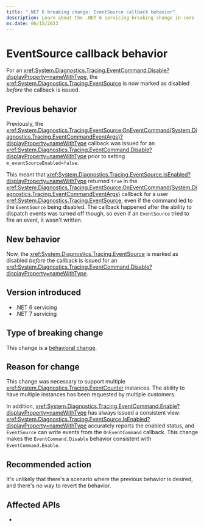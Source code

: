 ```yaml
---
title: ".NET 6 breaking change: EventSource callback behavior"
description: Learn about the .NET 6 servicing breaking change in core .NET libraries where the 'EventSource' is marked as disabled before the callback is issue for an 'EventCommand.Disable'.
ms.date: 06/15/2023
---
```

# EventSource callback behavior

For an <xref:System.Diagnostics.Tracing.EventCommand.Disable?displayProperty=nameWithType>, the <xref:System.Diagnostics.Tracing.EventSource> is now marked as disabled *before* the callback is issued.

## Previous behavior

Previously, the <xref:System.Diagnostics.Tracing.EventSource.OnEventCommand(System.Diagnostics.Tracing.EventCommandEventArgs)?displayProperty=nameWithType> callback was issued for an <xref:System.Diagnostics.Tracing.EventCommand.Disable?displayProperty=nameWithType> prior to setting `m_eventSourceEnabled=false`.

This meant that <xref:System.Diagnostics.Tracing.EventSource.IsEnabled?displayProperty=nameWithType> returned `true` in the <xref:System.Diagnostics.Tracing.EventSource.OnEventCommand(System.Diagnostics.Tracing.EventCommandEventArgs)> callback for a user <xref:System.Diagnostics.Tracing.EventSource>, even if the command led to the `EventSource` being disabled. The callback happened after the ability to dispatch events was turned off though, so even if an `EventSource` tried to fire an event, it wasn't written.

## New behavior

Now, the <xref:System.Diagnostics.Tracing.EventSource> is marked as disabled *before* the callback is issued for an <xref:System.Diagnostics.Tracing.EventCommand.Disable?displayProperty=nameWithType>.

## Version introduced

- .NET 6 servicing
- .NET 7 servicing

## Type of breaking change

This change is a [behavioral change](../../categories.md#behavioral-change).

## Reason for change

This change was necessary to support multiple <xref:System.Diagnostics.Tracing.EventCounter> instances. The ability to have multiple instances has been requested by multiple customers.

In addition, <xref:System.Diagnostics.Tracing.EventCommand.Enable?displayProperty=nameWithType> has always issued a consistent view: <xref:System.Diagnostics.Tracing.EventSource.IsEnabled?displayProperty=nameWithType> accurately reports the enabled status, and `EventSource` can write events from the `OnEventCommand` callback. This change makes the `EventCommand.Disable` behavior consistent with `EventCommand.Enable`.

## Recommended action

It's unlikely that there's a scenario where the previous behavior is desired, and there's no way to revert the behavior.

## Affected APIs

-

